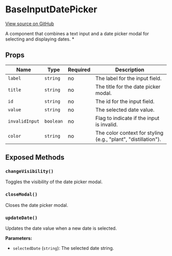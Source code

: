 # BaseInputDatePicker

[View source on GitHub](https://github.com/DestillApp/main/blob/main/frontend/src/ui/BaseInputDatePicker.vue)

A component that combines a text input and a date picker modal for selecting and displaying dates.
 *

## Props

| Name | Type | Required | Description |
|------|------|----------|-------------|
| `label` | `string` | no | The label for the input field. |
| `title` | `string` | no | The title for the date picker modal. |
| `id` | `string` | no | The id for the input field. |
| `value` | `string` | no | The selected date value. |
| `invalidInput` | `boolean` | no | Flag to indicate if the input is invalid. |
| `color` | `string` | no | The color context for styling (e.g., "plant", "distillation"). |

## Exposed Methods

### `changeVisibility()`
Toggles the visibility of the date picker modal.

### `closeModal()`
Closes the date picker modal.

### `updateDate()`
Updates the date value when a new date is selected.

**Parameters:**
- `selectedDate` (`string`): The selected date string.
